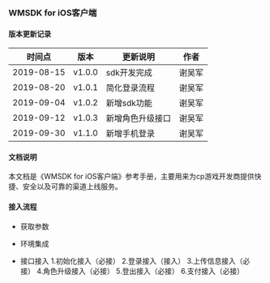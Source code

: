 ### WMSDK for iOS客户端

#### 版本更新记录
时间点 | 版本 | 更新说明 | 作者
---|---|---|---
2019-08-15 | v1.0.0 | sdk开发完成 | 谢吴军
2019-08-20 | v1.0.1 | 简化登录流程 | 谢吴军
2019-09-04 | v1.0.2 | 新增sdk功能 | 谢吴军
2019-09-12 | v1.0.3 | 新增角色升级接口 | 谢吴军
2019-09-30 | v1.1.0 | 新增手机登录 | 谢吴军


#### 文档说明
本文档是《WMSDK for iOS客户端》参考手册，主要用来为cp游戏开发商提供快捷、安全以及可靠的渠道上线服务。


#### 接入流程
- 获取参数

- 环境集成

- 接口接入
1.初始化接入（必接）
2.登录接入（接入）
3.上传信息接入（必接）
4.角色升级接入（必接）
5.登出接入（必接）
6.支付接入（必接）